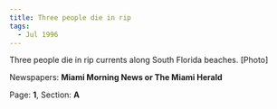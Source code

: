 ```yaml
---  
title: Three people die in rip  
tags:  
  - Jul 1996  
---  
```

  
Three people die in rip currents along South Florida beaches. [Photo]  
  
Newspapers: **Miami Morning News or The Miami Herald**  
  
Page: **1**, Section: **A** 
